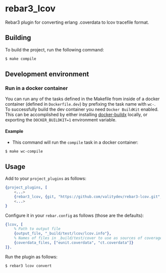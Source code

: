 # rebar3_lcov

Rebar3 plugin for converting erlang .coverdata to lcov tracefile format.

## Building

To build the project, run the following command:

```bash
$ make compile
```

## Development environment

### Run in a docker container

You can run any of the tasks defined in the Makefile from inside of a docker container (defined in `Dockerfile.dev`) by prefixing the task name with `wc-`. To successfully build the dev container you need `Docker BuildKit` enabled. This can be accomplished by either installing [docker-buildx](https://docs.docker.com/buildx/working-with-buildx/) locally, or exporting the `DOCKER_BUILDKIT=1` environment variable.

#### Example

* This command will run the `compile` task in a docker container:
```bash
$ make wc-compile
```

## Usage

Add to your `project_plugins` as follows:

```erlang
{project_plugins, [
    <...>
    {rebar3_lcov, {git, "https://github.com/valitydev/rebar3-lcov.git", {tag, "v1"}}},
    <...>
}
```

Configure it in your `rebar.config` as follows (those are the defaults):

```erlang
{lcov, [
    % Path to output file
    {output_file, "_build/test/lcov/lcov.info"},
    % Names of files in _build/test/cover to use as sources of coverage data
    {coverdata_files, ["eunit.coverdata", "ct.coverdata"]}
]}.
```

Run the plugin as follows:

```bash
$ rebar3 lcov convert
```

[1]: http://erlang.org/doc/man/shell.html
